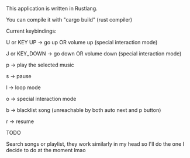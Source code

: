This application is written in Rustlang.

You can compile it with "cargo build" (rust compiler)

Current keybindings:

U or KEY UP -> go up OR volume up (special interaction mode)

J or KEY_DOWN -> go down OR volume down (special interaction mode)

p -> play the selected music

s -> pause

l -> loop mode

o -> special interaction mode

b -> blacklist song (unreachable by both auto next and p button)

r -> resume

TODO

Search songs or playlist, they work similarly in my head so I'll do the one I decide to do at the moment lmao
